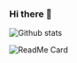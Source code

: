 ### Hi there 👋

![Github stats](https://github-readme-stats.vercel.app/api?username=mehtab39)

![ReadMe Card](https://github-readme-stats.vercel.app/api/pin/?username=mehtab39&repo=projectfashionnova)

<!--
**mehtab39/mehtab39** is a ✨ _special_ ✨ repository because its `README.md` (this file) appears on your GitHub profile.

Here are some ideas to get you started:

- 🔭 I’m currently working on ...
- 🌱 I’m currently learning ...
- 👯 I’m looking to collaborate on ...
- 🤔 I’m looking for help with ...
- 💬 Ask me about ...
- 📫 How to reach me: ...
- 😄 Pronouns: ...
- ⚡ Fun fact: ...
-->

